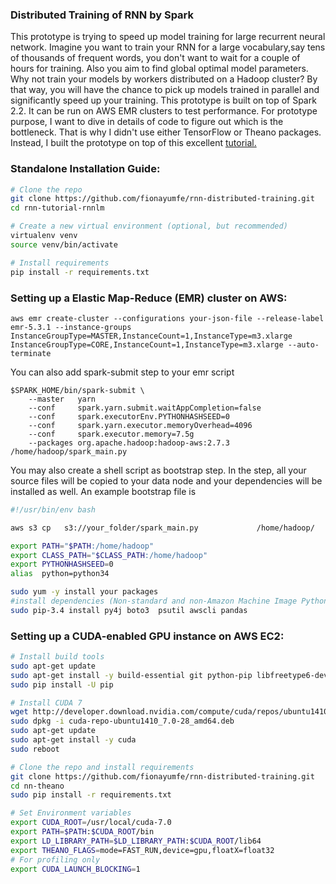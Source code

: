 

### Distributed Training of RNN by Spark

This prototype is trying to speed up model training for large recurrent neural network. Imagine you want to train your RNN for a large vocabulary,say tens of thousands of frequent words, you don't want to wait for
a couple of hours for training. Also you aim to find global optimal model parameters. Why not train your models by workers distributed on a Hadoop cluster? By that way, you will have the chance to pick up models trained in parallel and significantly speed up your training. This prototype is built on top of Spark 2.2. It can be run on AWS EMR clusters to test performance. For prototype purpose, I want to dive in details of code to figure out which is the bottleneck. That is why I didn't use either TensorFlow or Theano packages. Instead, I built the prototype on top of this excellent <a href= "http://www.wildml.com/2015/09/recurrent-neural-networks-tutorial-part-2-implementing-a-language-model-rnn-with-python-numpy-and-theano/">tutorial.</a>  


### Standalone Installation Guide:

```bash
# Clone the repo
git clone https://github.com/fionayumfe/rnn-distributed-training.git
cd rnn-tutorial-rnnlm

# Create a new virtual environment (optional, but recommended)
virtualenv venv
source venv/bin/activate

# Install requirements
pip install -r requirements.txt

```
### Setting up a Elastic Map-Reduce (EMR) cluster on AWS:
```
aws emr create-cluster --configurations your-json-file --release-label emr-5.3.1 --instance-groups InstanceGroupType=MASTER,InstanceCount=1,InstanceType=m3.xlarge InstanceGroupType=CORE,InstanceCount=1,InstanceType=m3.xlarge --auto-terminate
```
You can also add spark-submit step to your emr script
```
$SPARK_HOME/bin/spark-submit \
    --master   yarn
    --conf     spark.yarn.submit.waitAppCompletion=false
    --conf     spark.executorEnv.PYTHONHASHSEED=0
    --conf     spark.yarn.executor.memoryOverhead=4096
    --conf     spark.executor.memory=7.5g
    --packages org.apache.hadoop:hadoop-aws:2.7.3
/home/hadoop/spark_main.py
```
You may also create a shell script as bootstrap step. In the step, all your source files will be copied to your data node and your dependencies will be installed as well.
An example bootstrap file is

```bash
#!/usr/bin/env bash

aws s3 cp   s3://your_folder/spark_main.py             /home/hadoop/

export PATH="$PATH:/home/hadoop"
export CLASS_PATH="$CLASS_PATH:/home/hadoop"
export PYTHONHASHSEED=0
alias  python=python34

sudo yum -y install your packages
#install dependencies (Non-standard and non-Amazon Machine Image Python modules)
sudo pip-3.4 install py4j boto3  psutil awscli pandas

```


### Setting up a CUDA-enabled GPU instance on AWS EC2:

```bash
# Install build tools
sudo apt-get update
sudo apt-get install -y build-essential git python-pip libfreetype6-dev libxft-dev libncurses-dev libopenblas-dev  gfortran python-matplotlib libblas-dev liblapack-dev libatlas-base-dev python-dev python-pydot linux-headers-generic linux-image-extra-virtual
sudo pip install -U pip

# Install CUDA 7
wget http://developer.download.nvidia.com/compute/cuda/repos/ubuntu1410/x86_64/cuda-repo-ubuntu1410_7.0-28_amd64.deb
sudo dpkg -i cuda-repo-ubuntu1410_7.0-28_amd64.deb
sudo apt-get update
sudo apt-get install -y cuda
sudo reboot

# Clone the repo and install requirements
git clone https://github.com/fionayumfe/rnn-distributed-training.git
cd nn-theano
sudo pip install -r requirements.txt

# Set Environment variables
export CUDA_ROOT=/usr/local/cuda-7.0
export PATH=$PATH:$CUDA_ROOT/bin
export LD_LIBRARY_PATH=$LD_LIBRARY_PATH:$CUDA_ROOT/lib64
export THEANO_FLAGS=mode=FAST_RUN,device=gpu,floatX=float32
# For profiling only
export CUDA_LAUNCH_BLOCKING=1

```

